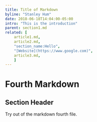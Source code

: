```yaml
---
title: Title of Markdown
byline: "Stanley Hum"
date: 2018-06-18T14:04:00-05:00
intro: "This is the introduction"
parent: section1.md
related: [
    article1.md,
    article2.md,
    "section_name:Hello",
    "[Website](https://www.google.com)",
    article3.md,
    ]
---
```


# Fourth Markdown

## Section Header

Try out of the markdown fourth file.
